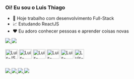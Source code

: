 ### Oi! Eu sou o Luis Thiago

- 💼 Hoje trabalho com desenvolvimento Full-Stack
- 📈 Estudando ReactJS
- ❤️ Eu adoro conhecer pessoas e aprender coisas novas

<div>
  <a href="https://github.com/LuisThiago27">
    <img height:"180em" src="https://github-readme-stats.vercel.app/api?username=LuisThiago27&show_icons=true&theme=dark&count_private=true" />
    <img height:"180em" src="https://github-readme-stats.vercel.app/api/top-langs/?username=LuisThiago27&layout=compact&langs_count=7&theme=dark" />
  </a>
</div>
<div style="display: inline-block;"><br>
    <img align="center" alt="Luis-JS" height="30" width="40" src="https://cdn.jsdelivr.net/gh/devicons/devicon/icons/javascript/javascript-original.svg" />
    <img align="center" alt="Luis-NodeJS" height="30" width="40" src="https://cdn.jsdelivr.net/gh/devicons/devicon/icons/nodejs/nodejs-original.svg" />
    <img align="center" alt="Luis-ReactJS" height="30" width="40" src="https://cdn.jsdelivr.net/gh/devicons/devicon/icons/react/react-original.svg" />
    <img align="center" alt="Luis-HTML" height="30" width="40" src="https://cdn.jsdelivr.net/gh/devicons/devicon/icons/html5/html5-original.svg" />
    <img align="center" alt="Luis-CSS" height="30" width="40" src="https://cdn.jsdelivr.net/gh/devicons/devicon/icons/css3/css3-original.svg" />
    <img align="center" alt="Luis-PHP" height="30" src="https://cdn.jsdelivr.net/gh/devicons/devicon/icons/php/php-original.svg" />    
</div>

##

<div>
    <a href="https://www.instagram.com/luisthiago._/" target="_blank">
        <img src="https://img.shields.io/badge/Instagram-E4405F?style=for-the-badge&logo=instagram&logoColor=white">
    </a>
    <a href="" target="_blank">
        <img src="https://img.shields.io/badge/Discord-7289DA?style=for-the-badge&logo=discord&logoColor=white">
    </a>
    <a href="" target="_blank">
        <img src="https://img.shields.io/badge/Gmail-D14836?style=for-the-badge&logo=gmail&logoColor=white">
    </a>
    <a href="https://www.linkedin.com/in/luisthiago/" target="_blank">
        <img src="https://img.shields.io/badge/LinkedIn-0077B5?style=for-the-badge&logo=linkedin&logoColor=white">
    </a>
</div>
